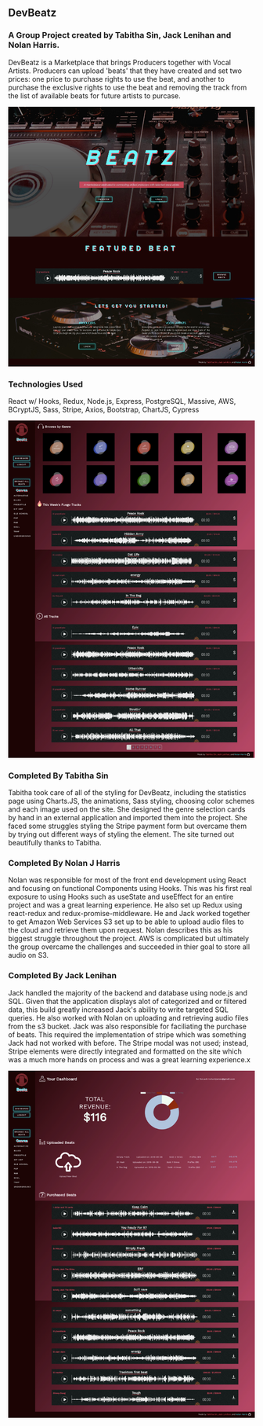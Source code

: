 ## DevBeatz

### A Group Project created by Tabitha Sin, Jack Lenihan and Nolan Harris.

DevBeatz is a Marketplace that brings Producers together with Vocal Artists. Producers can upload 'beats' that they have created and set two prices: one price to purchase rights to use the beat, and another to purchase the exclusive rights to use the beat and removing the track from the list of available beats for future artists to purcase.

![Homepage](/src/images/devbeatzHomepage.jpg)

### Technologies Used

React w/ Hooks, Redux, Node.js, Express, PostgreSQL, Massive, AWS, BCryptJS, Sass, Stripe, Axios, Bootstrap, ChartJS, Cypress

![Dashboard](/src/images/devbeatzBrowse.jpg)

### Completed By Tabitha Sin

Tabitha took care of all of the styling for DevBeatz, including the statistics page using Charts.JS, the animations, Sass styling, choosing color schemes and each image used on the site. She designed the genre selection cards by hand in an external application and imported them into the project. She faced some struggles styling the Stripe payment form but overcame them by trying out different ways of styling the element. The site turned out beautifully thanks to Tabitha.

### Completed By Nolan J Harris

Nolan was responsible for most of the front end development using React and focusing on functional Components using Hooks. This was his first real exposure to using Hooks such as useState and useEffect for an entire project and was a great learning experience. He also set up Redux using react-redux and redux-promise-middleware. He and Jack worked together to get Amazon Web Services S3 set up to be able to upload audio files to the cloud and retrieve them upon request. Nolan describes this as his biggest struggle throughout the project. AWS is complicated but ultimately the group overcame the challenges and succeeded in thier goal to store all audio on S3.

### Completed By Jack Lenihan

Jack handled the majority of the backend and database using node.js and SQL. Given that the application displays alot of categorized and or filtered data, this build greatly increased Jack's ability to write targeted SQL queries. He also worked with Nolan on uploading and retrieving audio files from the s3 bucket. Jack was also responsible for faciliating the purchase of beats. This required the implementation of stripe which was something Jack had not worked with before. The Stripe modal was not used; instead, Stripe elements were directly integrated and formatted on the site which was a much more hands on process and was a great learning experience.x

![Dashboard](/src/images/devBeatzDashboard.jpg)
